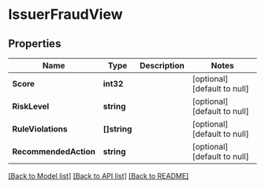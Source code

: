 # IssuerFraudView

## Properties
Name | Type | Description | Notes
------------ | ------------- | ------------- | -------------
**Score** | **int32** |  | [optional] [default to null]
**RiskLevel** | **string** |  | [optional] [default to null]
**RuleViolations** | **[]string** |  | [optional] [default to null]
**RecommendedAction** | **string** |  | [optional] [default to null]

[[Back to Model list]](../README.md#documentation-for-models) [[Back to API list]](../README.md#documentation-for-api-endpoints) [[Back to README]](../README.md)


